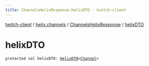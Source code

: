 ```yaml
---
title: ChannelsHelixResponse.helixDTO - twitch-client
---
```


[twitch-client](../../index.html) / [helix.channels](../index.html) / [ChannelsHelixResponse](index.html) / [helixDTO](./helix-d-t-o.html)

# helixDTO

`protected val helixDTO: `[`HelixDTO`](../../helix.http.model/-helix-d-t-o/index.html)`<`[`Channel`](../../helix.channels.model/-channel/index.html)`>`